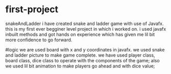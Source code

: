 # first-project
snakeAndLadder
i have created snake and ladder game with use of Javafx. this is my first ever begginer level project in which i worked on. i used javafx inbuilt methods and got hands on experience which has given me lil bit more confidence to go forward.

#logic we are used board with x and y coordinates in javafx. we used snake and ladder picture to make game complete. we have used player class, board class, dice class to operate with the components of the game; also we used lil bit animation to make players go ahead and with dice value;
